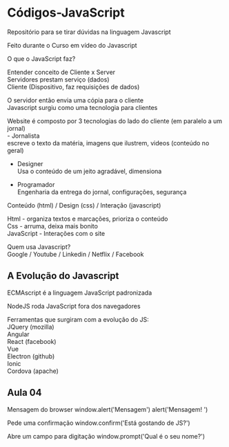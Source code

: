 # Códigos-JavaScript
Repositório para se tirar dúvidas na linguagem Javascript

Feito durante o Curso em vídeo do Javascript

O que o JavaScript faz?

Entender conceito de Cliente x Server
<br>Servidores prestam serviço (dados)
<br>Cliente (Dispositivo, faz requisições de dados)

O servidor então envia uma cópia para o cliente
<br>Javascript surgiu como uma tecnologia para clientes

Website é composto por 3 tecnologias do lado do cliente (em paralelo a um jornal)
<br>- Jornalista
<br>escreve o texto da matéria, imagens que ilustrem, videos (conteúdo no geral)

- Designer
<br>Usa o conteúdo de um jeito agradável, dimensiona

- Programador
<br>Engenharia da entrega do jornal, configurações, segurança

Conteúdo (html) / Design (css) / Interação (javascript)

Html - organiza textos e marcações, prioriza o conteúdo
<br>Css - arruma, deixa mais bonito
<br>JavaScript - Interações com o site

Quem usa Javascript? 
<br>Google / Youtube / Linkedin / Netflix / Facebook

## A Evolução do Javascript

ECMAscript é a linguagem JavaScript padronizada

NodeJS roda JavaScript fora dos navegadores

Ferramentas que surgiram com a evolução do JS: 
<br>JQuery (mozilla)
<br>Angular
<br>React (facebook)
<br>Vue
<br>Electron (github)
<br>Ionic
<br>Cordova (apache)

## Aula 04
Mensagem do browser
window.alert('Mensagem')
alert('Mensagem! ')

Pede uma confirmação
window.confirm('Está gostando de JS?')

Abre um campo para digitação
window.prompt('Qual é o seu nome?')


